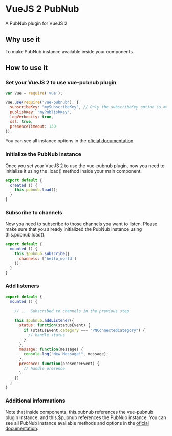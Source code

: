 # VueJS 2 PubNub

A PubNub plugin for VueJS 2

## Why use it

To make PubNub instance available inside your components.

## How to use it

### Set your VueJS 2 to use vue-pubnub plugin

~~~js
var Vue = require('vue');

Vue.use(require('vue-pubnub'), {
  subscribeKey: "mySubscribeKey", // Only the subscribeKey option is mandatory.
  publishKey: "myPublishKey",
  logVerbosity: true,
  ssl: true,
  presenceTimeout: 130
});
~~~

You can see all instance options in the [oficial documentation](https://www.pubnub.com/docs/web-javascript/api-reference#init).

### Initialize the PubNub instance

Once you set your VueJS 2 to use the vue-pubnub plugin, now you need to initialize it using the .load() method inside your main component.

~~~js
export default {
  created () {
    this.pubnub.load();
  }
}
~~~

### Subscribe to channels

Now you need to subscribe to those channels you want to listen.
Please make sure that you already initialized the PubNub instance using this.pubnub.load(). 

~~~js
export default {
  mounted () {
    this.$pubnub.subscribe({
      channels: ['hello_world'] 
    });
  }
}
~~~

### Add listeners

~~~js
export default {
  mounted () {
    
    // ... Subscribed to channels in the previous step
    
    this.$pubnub.addListener({
      status: function(statusEvent) {
        if (statusEvent.category === "PNConnectedCategory") {
          // handle status
        }
      },
      message: function(message) {
        console.log("New Message!", message);
      },
      presence: function(presenceEvent) {
        // handle presence
      }
    })   
  }
}
~~~

### Additional informations

Note that inside components, this.pubnub references the vue-pubnub plugin instance, and this.$pubnub references the PubNub instance. You can see all PubNub instance available methods and options in the [oficial documentation](https://www.pubnub.com/docs/web-javascript/data-streams-publish-and-subscribe).
